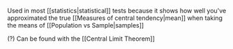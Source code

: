 Used in most [[statistics|statistical]] tests because it shows how well you've approximated the true [[Measures of central tendency|mean]] when taking the means of [[Population vs Sample|samples]]

(?) Can be found with the [[Central Limit Theorem]]